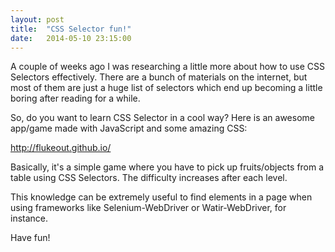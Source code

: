 ```yaml
---
layout: post
title:  "CSS Selector fun!"
date:   2014-05-10 23:15:00
---
```


A couple of weeks ago I was researching a little more about how to use CSS Selectors effectively. There are a bunch of materials on the internet, but most of them are just a huge list of selectors which end up becoming a little boring after reading for a while.

So, do you want to learn CSS Selector in a cool way? Here is an awesome app/game made with JavaScript and some amazing CSS:

http://flukeout.github.io/

Basically, it's a simple game where you have to pick up fruits/objects from a table using CSS Selectors. The difficulty increases after each level.

This knowledge can be extremely useful to find elements in a page when using frameworks like Selenium-WebDriver or Watir-WebDriver, for instance.

Have fun!

